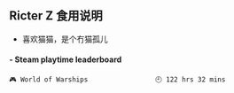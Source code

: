 ## Ricter Z 食用说明
- 喜欢猫猫，是个冇猫孤儿

<!-- steam-box start -->
#### - Steam playtime leaderboard
```text
🎮 World of Warships                 🕘 122 hrs 32 mins
```
<!-- Powered by https://github.com/YouEclipse/steam-box . -->
<!-- steam-box end -->
